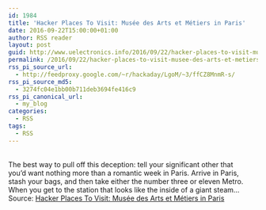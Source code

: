 ```yaml
---
id: 1984
title: 'Hacker Places To Visit: Musée des Arts et Métiers in Paris'
date: 2016-09-22T15:00:00+01:00
author: RSS reader
layout: post
guid: http://www.uelectronics.info/2016/09/22/hacker-places-to-visit-musee-des-arts-et-metiers-in-paris/
permalink: /2016/09/22/hacker-places-to-visit-musee-des-arts-et-metiers-in-paris/
rss_pi_source_url:
  - http://feedproxy.google.com/~r/hackaday/LgoM/~3/ffCZ8MnmR-s/
rss_pi_source_md5:
  - 3274fc04e1bb00b711deb3694fe416c9
rss_pi_canonical_url:
  - my_blog
categories:
  - RSS
tags:
  - RSS
---
```

&#013;  
The best way to pull off this deception: tell your significant other that you’d want nothing more than a romantic week in Paris. Arrive in Paris, stash your bags, and then take either the number three or eleven Metro. When you get to the station that looks like the inside of a giant steam…&#013;  
Source: <a href="http://feedproxy.google.com/~r/hackaday/LgoM/~3/ffCZ8MnmR-s/" target="_blank">Hacker Places To Visit: Musée des Arts et Métiers in Paris</a>